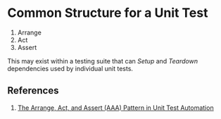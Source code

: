 # Common Structure for a Unit Test

1. Arrange
1. Act
1. Assert

This may exist within a testing suite that can *Setup* and *Teardown* dependencies used by individual unit tests.

## References

1. [The Arrange, Act, and Assert (AAA) Pattern in Unit Test Automation](https://semaphore.io/blog/aaa-pattern-test-automation)
